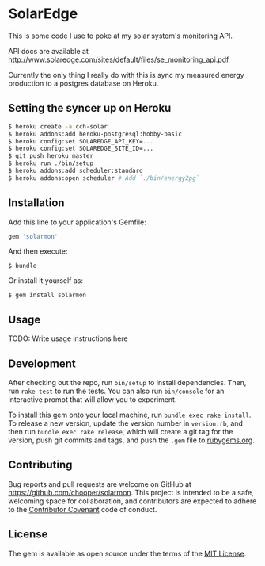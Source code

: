# SolarEdge
This is some code I use to poke at my solar system's monitoring API.

API docs are available at
http://www.solaredge.com/sites/default/files/se_monitoring_api.pdf

Currently the only thing I really do with this is sync my measured energy
production to a postgres database on Heroku.

## Setting the syncer up on Heroku
```bash
$ heroku create -a cch-solar
$ heroku addons:add heroku-postgresql:hobby-basic
$ heroku config:set SOLAREDGE_API_KEY=...
$ heroku config:set SOLAREDGE_SITE_ID=...
$ git push heroku master
$ heroku run ./bin/setup
$ heroku addons:add scheduler:standard
$ heroku addons:open scheduler # Add `./bin/energy2pg`
```

## Installation

Add this line to your application's Gemfile:

```ruby
gem 'solarmon'
```

And then execute:

    $ bundle

Or install it yourself as:

    $ gem install solarmon

## Usage

TODO: Write usage instructions here

## Development

After checking out the repo, run `bin/setup` to install dependencies. Then, run
`rake test` to run the tests. You can also run `bin/console` for an interactive
prompt that will allow you to experiment.

To install this gem onto your local machine, run `bundle exec rake install`. To
release a new version, update the version number in `version.rb`, and then run
`bundle exec rake release`, which will create a git tag for the version, push
git commits and tags, and push the `.gem` file to
[rubygems.org](https://rubygems.org).

## Contributing

Bug reports and pull requests are welcome on GitHub at
https://github.com/chooper/solarmon. This project is intended to be a safe,
welcoming space for collaboration, and contributors are expected to adhere to
the [Contributor Covenant](http://contributor-covenant.org) code of conduct.


## License

The gem is available as open source under the terms of the [MIT
License](http://opensource.org/licenses/MIT).
